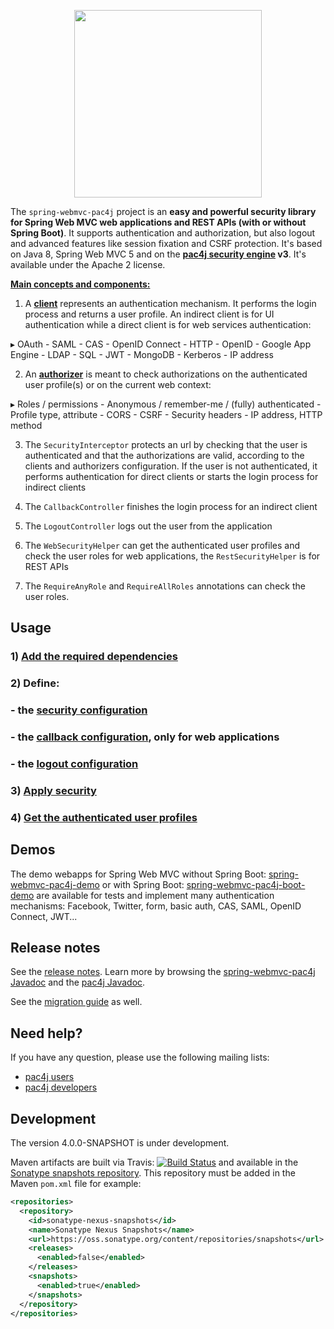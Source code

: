 <p align="center">
  <img src="https://pac4j.github.io/pac4j/img/logo-spring-webmvc.png" width="300" />
</p>

The `spring-webmvc-pac4j` project is an **easy and powerful security library for Spring Web MVC web applications and REST APIs (with or without Spring Boot)**. It supports authentication and authorization, but also logout and advanced features like session fixation and CSRF protection.
It's based on Java 8, Spring Web MVC 5 and on the **[pac4j security engine](https://github.com/pac4j/pac4j) v3**. It's available under the Apache 2 license.

[**Main concepts and components:**](http://www.pac4j.org/docs/main-concepts-and-components.html)

1) A [**client**](http://www.pac4j.org/docs/clients.html) represents an authentication mechanism. It performs the login process and returns a user profile. An indirect client is for UI authentication while a direct client is for web services authentication:

&#9656; OAuth - SAML - CAS - OpenID Connect - HTTP - OpenID - Google App Engine - LDAP - SQL - JWT - MongoDB - Kerberos - IP address

2) An [**authorizer**](http://www.pac4j.org/docs/authorizers.html) is meant to check authorizations on the authenticated user profile(s) or on the current web context:

&#9656; Roles / permissions - Anonymous / remember-me / (fully) authenticated - Profile type, attribute -  CORS - CSRF - Security headers - IP address, HTTP method

3) The `SecurityInterceptor` protects an url by checking that the user is authenticated and that the authorizations are valid, according to the clients and authorizers configuration. If the user is not authenticated, it performs authentication for direct clients or starts the login process for indirect clients

4) The `CallbackController` finishes the login process for an indirect client

5) The `LogoutController` logs out the user from the application

6) The `WebSecurityHelper` can get the authenticated user profiles and check the user roles for web applications, the `RestSecurityHelper` is for REST APIs

7) The `RequireAnyRole` and `RequireAllRoles` annotations can check the user roles.


## Usage

### 1) [Add the required dependencies](https://github.com/pac4j/spring-webmvc-pac4j/wiki/Dependencies)

### 2) Define:

### - the [security configuration](https://github.com/pac4j/spring-webmvc-pac4j/wiki/Security-configuration)
### - the [callback configuration](https://github.com/pac4j/spring-webmvc-pac4j/wiki/Callback-configuration), only for web applications
### - the [logout configuration](https://github.com/pac4j/spring-webmvc-pac4j/wiki/Logout-configuration)

### 3) [Apply security](https://github.com/pac4j/spring-webmvc-pac4j/wiki/Apply-security)

### 4) [Get the authenticated user profiles](https://github.com/pac4j/spring-webmvc-pac4j/wiki/Get-the-authenticated-user-profiles)


## Demos

The demo webapps for Spring Web MVC without Spring Boot: [spring-webmvc-pac4j-demo](https://github.com/pac4j/spring-webmvc-pac4j-demo) or with Spring Boot: [spring-webmvc-pac4j-boot-demo](https://github.com/pac4j/spring-webmvc-pac4j-boot-demo) are available for tests and implement many authentication mechanisms: Facebook, Twitter, form, basic auth, CAS, SAML, OpenID Connect, JWT...


## Release notes

See the [release notes](https://github.com/pac4j/spring-webmvc-pac4j/wiki/Release-Notes). Learn more by browsing the [spring-webmvc-pac4j Javadoc](http://www.javadoc.io/doc/org.pac4j/spring-webmvc-pac4j/4.0.0) and the [pac4j Javadoc](http://www.pac4j.org/apidocs/pac4j/3.3.0/index.html).

See the [migration guide](https://github.com/pac4j/spring-webmvc-pac4j/wiki/Migration-guide) as well.


## Need help?

If you have any question, please use the following mailing lists:

- [pac4j users](https://groups.google.com/forum/?hl=en#!forum/pac4j-users)
- [pac4j developers](https://groups.google.com/forum/?hl=en#!forum/pac4j-dev)


## Development

The version 4.0.0-SNAPSHOT is under development.

Maven artifacts are built via Travis: [![Build Status](https://travis-ci.org/pac4j/spring-webmvc-pac4j.png?branch=master)](https://travis-ci.org/pac4j/spring-webmvc-pac4j) and available in the [Sonatype snapshots repository](https://oss.sonatype.org/content/repositories/snapshots/org/pac4j). This repository must be added in the Maven `pom.xml` file for example:

```xml
<repositories>
  <repository>
    <id>sonatype-nexus-snapshots</id>
    <name>Sonatype Nexus Snapshots</name>
    <url>https://oss.sonatype.org/content/repositories/snapshots</url>
    <releases>
      <enabled>false</enabled>
    </releases>
    <snapshots>
      <enabled>true</enabled>
    </snapshots>
  </repository>
</repositories>
```
